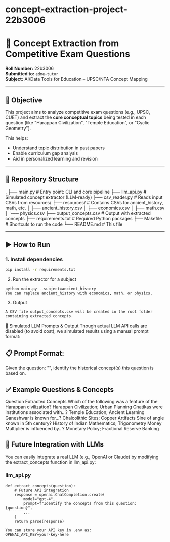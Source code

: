 # concept-extraction-project-22b3006
# 🧠 Concept Extraction from Competitive Exam Questions

**Roll Number:** 22b3006  
**Submitted to:** `edme-tutor`  
**Subject:** AI/Data Tools for Education – UPSC/NTA Concept Mapping

---

## 📌 Objective

This project aims to analyze competitive exam questions (e.g., UPSC, CUET) and extract the **core conceptual topics** being tested in each question (like "Harappan Civilization", "Temple Education", or "Cyclic Geometry").

This helps:
- Understand topic distribution in past papers
- Enable curriculum gap analysis
- Aid in personalized learning and revision

---

## 📁 Repository Structure

.
├── main.py # Entry point: CLI and core pipeline
├── llm_api.py # Simulated concept extractor (LLM-ready)
├── csv_reader.py # Reads input CSVs from resources/
├── resources/ # Contains CSVs for ancient_history, math, etc.
│ ├── ancient_history.csv
│ ├── economics.csv
│ ├── math.csv
│ └── physics.csv
├── output_concepts.csv # Output with extracted concepts
├── requirements.txt # Required Python packages
├── Makefile # Shortcuts to run the code
└── README.md # This file


---

## ▶️ How to Run

### 1. Install dependencies
```bash
pip install -r requirements.txt
```
2. Run the extractor for a subject
```
python main.py --subject=ancient_history
You can replace ancient_history with economics, math, or physics.
```
3. Output
```
A CSV file output_concepts.csv will be created in the root folder containing extracted concepts.
```
🧪 Simulated LLM Prompts & Output
Though actual LLM API calls are disabled (to avoid cost), we simulated results using a manual prompt format:

## 📋 Prompt Format:
Given the question: "<question text>", identify the historical concept(s) this question is based on.

## ✅ Example Questions & Concepts
Question	Extracted Concepts
Which of the following was a feature of the Harappan civilization?	Harappan Civilization; Urban Planning
Ghatikas were institutions associated with...?	Temple Education; Ancient Learning
Ganeshwar is known for...?	Chalcolithic Sites; Copper Artifacts
Sine of angle known in 5th century?	History of Indian Mathematics; Trigonometry
Money Multiplier is influenced by...?	Monetary Policy; Fractional Reserve Banking

## 🤖 Future Integration with LLMs
You can easily integrate a real LLM (e.g., OpenAI or Claude) by modifying the extract_concepts function in llm_api.py:

### llm_api.py
```
def extract_concepts(question):
    # Future API integration
    response = openai.ChatCompletion.create(
        model="gpt-4",
        prompt=f"Identify the concepts from this question: {question}",
        ...
    )
    return parse(response)

You can store your API key in .env as:
OPENAI_API_KEY=your-key-here



